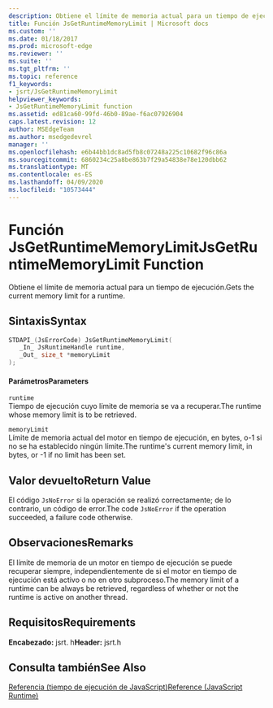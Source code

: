 ```yaml
---
description: Obtiene el límite de memoria actual para un tiempo de ejecución.
title: Función JsGetRuntimeMemoryLimit | Microsoft docs
ms.custom: ''
ms.date: 01/18/2017
ms.prod: microsoft-edge
ms.reviewer: ''
ms.suite: ''
ms.tgt_pltfrm: ''
ms.topic: reference
f1_keywords:
- jsrt/JsGetRuntimeMemoryLimit
helpviewer_keywords:
- JsGetRuntimeMemoryLimit function
ms.assetid: ed81ca60-99fd-46b0-89ae-f6ac07926904
caps.latest.revision: 12
author: MSEdgeTeam
ms.author: msedgedevrel
manager: ''
ms.openlocfilehash: e6b44bb1dc8ad5fb8c07248a225c10682f96c86a
ms.sourcegitcommit: 6860234c25a8be863b7f29a54838e78e120dbb62
ms.translationtype: MT
ms.contentlocale: es-ES
ms.lasthandoff: 04/09/2020
ms.locfileid: "10573444"
---
```

# <span data-ttu-id="46baa-103">Función JsGetRuntimeMemoryLimit</span><span class="sxs-lookup"><span data-stu-id="46baa-103">JsGetRuntimeMemoryLimit Function</span></span>
<span data-ttu-id="46baa-104">Obtiene el límite de memoria actual para un tiempo de ejecución.</span><span class="sxs-lookup"><span data-stu-id="46baa-104">Gets the current memory limit for a runtime.</span></span>  
  
## <span data-ttu-id="46baa-105">Sintaxis</span><span class="sxs-lookup"><span data-stu-id="46baa-105">Syntax</span></span>  
  
```cpp  
STDAPI_(JsErrorCode) JsGetRuntimeMemoryLimit(  
   _In_ JsRuntimeHandle runtime,  
   _Out_ size_t *memoryLimit  
);  
```  
  
#### <span data-ttu-id="46baa-106">Parámetros</span><span class="sxs-lookup"><span data-stu-id="46baa-106">Parameters</span></span>  
 `runtime`  
 <span data-ttu-id="46baa-107">Tiempo de ejecución cuyo límite de memoria se va a recuperar.</span><span class="sxs-lookup"><span data-stu-id="46baa-107">The runtime whose memory limit is to be retrieved.</span></span>  
  
 `memoryLimit`  
 <span data-ttu-id="46baa-108">Límite de memoria actual del motor en tiempo de ejecución, en bytes, o-1 si no se ha establecido ningún límite.</span><span class="sxs-lookup"><span data-stu-id="46baa-108">The runtime's current memory limit, in bytes, or -1 if no limit has been set.</span></span>  
  
## <span data-ttu-id="46baa-109">Valor devuelto</span><span class="sxs-lookup"><span data-stu-id="46baa-109">Return Value</span></span>  
 <span data-ttu-id="46baa-110">El código `JsNoError` si la operación se realizó correctamente; de lo contrario, un código de error.</span><span class="sxs-lookup"><span data-stu-id="46baa-110">The code `JsNoError` if the operation succeeded, a failure code otherwise.</span></span>  
  
## <span data-ttu-id="46baa-111">Observaciones</span><span class="sxs-lookup"><span data-stu-id="46baa-111">Remarks</span></span>  
 <span data-ttu-id="46baa-112">El límite de memoria de un motor en tiempo de ejecución se puede recuperar siempre, independientemente de si el motor en tiempo de ejecución está activo o no en otro subproceso.</span><span class="sxs-lookup"><span data-stu-id="46baa-112">The memory limit of a runtime can be always be retrieved, regardless of whether or not the runtime is active on another thread.</span></span>  
  
## <span data-ttu-id="46baa-113">Requisitos</span><span class="sxs-lookup"><span data-stu-id="46baa-113">Requirements</span></span>  
 <span data-ttu-id="46baa-114">**Encabezado:** jsrt. h</span><span class="sxs-lookup"><span data-stu-id="46baa-114">**Header:** jsrt.h</span></span>  
  
## <span data-ttu-id="46baa-115">Consulta también</span><span class="sxs-lookup"><span data-stu-id="46baa-115">See Also</span></span>  
 [<span data-ttu-id="46baa-116">Referencia (tiempo de ejecución de JavaScript)</span><span class="sxs-lookup"><span data-stu-id="46baa-116">Reference (JavaScript Runtime)</span></span>](../chakra-hosting/reference-javascript-runtime.md)